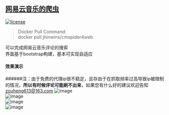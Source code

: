 ## [网易云音乐的爬虫](http://59.110.143.71/CMSpider4web/)

[![license](https://img.shields.io/github/license/mashape/apistatus.svg)]()<br/>
>Docker Pull Command:<br/>
>docker pull jhinwins/cmspider4web

可以完成网易云音乐评论的搜索<br/>
界面基于bootstrap构建，基本可实现自适应<br/>

#### 效果演示
######注：由于免费的代理ip很不稳定，且存由于在抓取频率过高导致ip被限制的情况，**所以有时候评论可能刷不出来**，如果您有什么好的建议欢迎告知 zouheng613@163.com
![image](https://github.com/Jhinwins/cloudMusicSpider/blob/master/imgs/index.png)<br/>
![image](https://github.com/Jhinwins/cloudMusicSpider/blob/master/imgs/comments_index.png)<br/>
![image](https://github.com/Jhinwins/cloudMusicSpider/blob/master/imgs/search_comments.png)<br/>
![image](https://github.com/Jhinwins/cloudMusicSpider/blob/master/imgs/comments.png)
